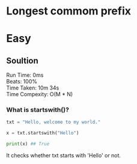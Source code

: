 
Longest commom prefix
=========
# Easy
## Soultion
Run Time: 0ms    
Beats: 100%    
Time Taken: 10m 34s    
Time Compexity: O(M * N)  

### What is startswith()?
```python
txt = "Hello, welcome to my world."

x = txt.startswith("Hello")

print(x) ## True
```
It checks whether txt starts with 'Hello' or not.  

